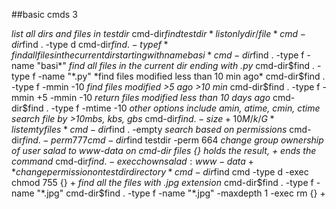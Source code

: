 ##basic cmds 3

_list all dirs and files in testdir_
cmd-dir$find testdir
*list only dir/file*
cmd-dir$find . -type d
cmd-dir$find . -type f
*find all files in the current dir starting with name basi*
cmd-dir$find . -type f -name "basi\*"
_find all files in the current dir ending with .py_
cmd-dir$find . -type f -name "*.py"
*find files modified less than 10 min ago*
cmd-dir$find . -type f -mmin -10
_find files modified >5 ago >10 min_
cmd-dir\$find . -type f -mmin +5 -mmin -10
_return files modified less than 10 days ago_
cmd-dir\$find . -type f -mtime -10
_other options include amin, atime, cmin, ctime_
_search file by >10mbs, kbs, gbs_
cmd-dir$find . -size +10M/k/G
*list emty files*
cmd-dir$find . -empty
_search based on permissions_
cmd-dir$find . -perm 777
cmd-dir$find testdir -perm 664
_change group ownership of user salad to www-data on cmd-dir files_
_{} holds the result, + ends the command_
cmd-dir$find . -exec chown salad:www-data {} +
*change permission on testdir directory*
cmd-dir$find cmd -type d -exec chmod 755 {} +
_find all the files with .jpg extension_
cmd-dir$find . -type f -name "*.jpg"
cmd-dir$find . -type f -name "\*.jpg" -maxdepth 1 -exec rm {} +
